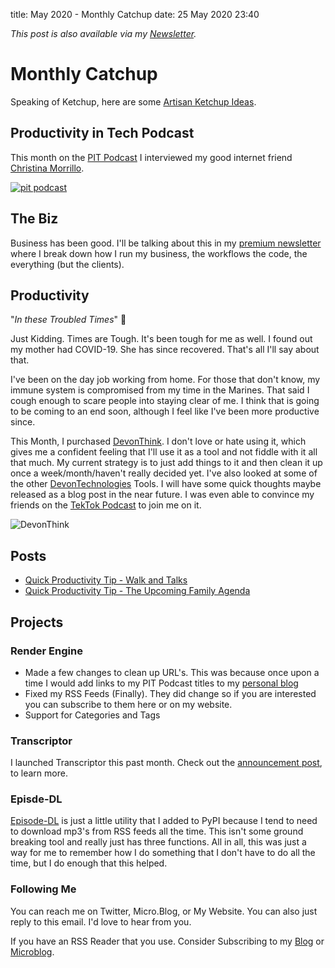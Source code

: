 title: May 2020 - Monthly Catchup
date: 25 May 2020 23:40

_This post is also available via my [Newsletter](https://buttondown.email/productivityintech)._

# Monthly Catchup 

Speaking of Ketchup, here are some [Artisan Ketchup Ideas](https://sharedappetite.com/recipes/10-creative-artisan-ketchup-flavors/).

## Productivity in Tech Podcast

This month on the [PIT Podcast] I interviewed my good internet friend [Christina Morrillo](https://twitter.com/divinetechygirl).

[![pit podcast](https://s3-us-west-2.amazonaws.com/kjaymiller/images/pit-v3.jpg)][PIT Podcast]

## The Biz
Business has been good. I'll be talking about this in my [premium newsletter] where I break down how I run my business, the workflows the code, the everything (but the clients). 

## Productivity
"_In these Troubled Times_" 🤮

Just Kidding. Times are Tough. It's been tough for me as well. I found out my mother had COVID-19. She has since recovered. That's all I'll say about that. 

I've been on the day job working from home. For those that don't know, my immune system is compromised from my time in the Marines. That said I cough enough to scare people into staying clear of me. I think that is going to be coming to an end soon, although I feel like I've been more productive since.

This Month, I purchased [DevonThink](https://devontechnologies.com/apps/devonthink). I don't love or hate using it, which gives me a confident feeling that I'll use it as a tool and not fiddle with it all that much. My current strategy is to just add things to it and then clean it up once a week/month/haven't really decided yet. I've also looked at some of the other [DevonTechnologies](https://devontechnologies.com) Tools. I will have some quick thoughts maybe released as a blog post in the near future. I was even able to convince my friends on the [TekTok Podcast] to join me on it.

![DevonThink](https://kjaymiller.s3-us-west-2.amazonaws.com/images/CleanShot-2020-05-25-at-23.34.03.png)

## Posts

- [Quick Productivity Tip - Walk and Talks](https://kjaymiller.com/quick_productivity_tip_-_walk_and_talks)
- [Quick Productivity Tip - The Upcoming Family Agenda](https://kjaymiller.com/qtp-family-agenda)

## Projects

### Render Engine 
* Made a few changes to clean up URL's. This was because once upon a time I would add links to my PIT Podcast titles to my [personal blog]
* Fixed my RSS Feeds (Finally). They did change so if you are interested you can subscribe to them here or on my website.
* Support for Categories and Tags

### Transcriptor
I launched Transcriptor this past month. Check out the [announcement post], to learn more. 

### Episde-DL

[Episode-DL](https://pypi.org/project/Episode-DL/) is just a little utility that I added to PyPI because I tend to need to download mp3's from RSS feeds all the time. This isn't some ground breaking tool and really just has three functions. All in all, this was just a way for me to remember how I do something that I don't have to do all the time, but I do enough that this helped.

### Following Me
You can reach me on Twitter, Micro.Blog, or My Website. You can also just reply to this email. I'd love to hear from you.

If you have an RSS Reader that you use. Consider Subscribing to my [Blog] or [Microblog].

[personal blog]: https://kjaymiller.com/all_posts
[Blog]: https://kjaymiller.com/blog.rss.xml
[MicroBlog]: https://kjaymiller.com/microblog.rss.xml
[Twitch]: https://twitch.tv/kjaymiller
[PIT Podcast]: https://podcast.productivityintech.com/s2020/5
[Transcriptor]: https://pypi.org/project/transcriptor
[announcement post]: https://kjaymiller.com/announcing_transcriptor
[TekTok Podcast]: https://www.tekside.net/tektok/2020/5/12/hl180iov0tpnl3rs0jlbu8q1efb0yu
[premium newsletter]: https://buttondown.email/pitpremium
